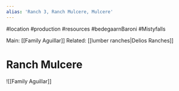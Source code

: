 ```yaml
---
alias: 'Ranch 3, Ranch Mulcere, Mulcere'
---
```

#location #production #resources #bedegaarnBaroni #Mistyfalls 

Main: [[Family Aguillar]]
Related: [[lumber ranches|Delios Ranches]]

# Ranch Mulcere
![[Family Aguillar]]